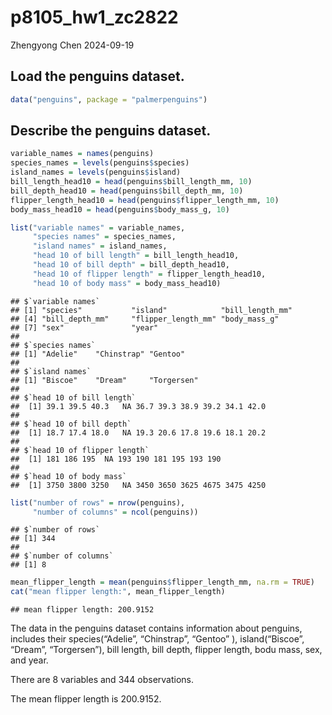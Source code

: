 p8105_hw1_zc2822
================
Zhengyong Chen
2024-09-19

## Load the penguins dataset.

``` r
data("penguins", package = "palmerpenguins")
```

## Describe the penguins dataset.

``` r
variable_names = names(penguins)
species_names = levels(penguins$species)
island_names = levels(penguins$island)
bill_length_head10 = head(penguins$bill_length_mm, 10)
bill_depth_head10 = head(penguins$bill_depth_mm, 10)
flipper_length_head10 = head(penguins$flipper_length_mm, 10)
body_mass_head10 = head(penguins$body_mass_g, 10)

list("variable names" = variable_names,
     "species names" = species_names,
     "island names" = island_names,
     "head 10 of bill length" = bill_length_head10,
     "head 10 of bill depth" = bill_depth_head10,
     "head 10 of flipper length" = flipper_length_head10,
     "head 10 of body mass" = body_mass_head10)
```

    ## $`variable names`
    ## [1] "species"           "island"            "bill_length_mm"   
    ## [4] "bill_depth_mm"     "flipper_length_mm" "body_mass_g"      
    ## [7] "sex"               "year"             
    ## 
    ## $`species names`
    ## [1] "Adelie"    "Chinstrap" "Gentoo"   
    ## 
    ## $`island names`
    ## [1] "Biscoe"    "Dream"     "Torgersen"
    ## 
    ## $`head 10 of bill length`
    ##  [1] 39.1 39.5 40.3   NA 36.7 39.3 38.9 39.2 34.1 42.0
    ## 
    ## $`head 10 of bill depth`
    ##  [1] 18.7 17.4 18.0   NA 19.3 20.6 17.8 19.6 18.1 20.2
    ## 
    ## $`head 10 of flipper length`
    ##  [1] 181 186 195  NA 193 190 181 195 193 190
    ## 
    ## $`head 10 of body mass`
    ##  [1] 3750 3800 3250   NA 3450 3650 3625 4675 3475 4250

``` r
list("number of rows" = nrow(penguins),
     "number of columns" = ncol(penguins))
```

    ## $`number of rows`
    ## [1] 344
    ## 
    ## $`number of columns`
    ## [1] 8

``` r
mean_flipper_length = mean(penguins$flipper_length_mm, na.rm = TRUE)
cat("mean flipper length:", mean_flipper_length)
```

    ## mean flipper length: 200.9152

The data in the penguins dataset contains information about penguins,
includes their species(“Adelie”, “Chinstrap”, “Gentoo” ),
island(“Biscoe”, “Dream”, “Torgersen”), bill length, bill depth, flipper
length, bodu mass, sex, and year.

There are 8 variables and 344 observations.

The mean flipper length is 200.9152.
